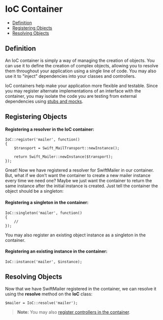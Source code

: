 # IoC Container

- [Definition](/guides/v3/ioc#definition)
- [Registering Objects](/guides/v3/ioc#register)
- [Resolving Objects](/guides/v3/ioc#resolve)

<a name="definition"></a>
## Definition

An IoC container is simply a way of managing the creation of objects. You can use it to define the creation of complex objects, allowing you to resolve them throughout your application using a single line of code. You may also use it to "inject" dependencies into your classes and controllers.

IoC containers help make your application more flexible and testable. Since you may register alternate implementations of an interface with the container, you may isolate the code you are testing from external dependencies using [stubs and mocks](http://martinfowler.com/articles/mocksArentStubs.html).

<a name="register"></a>
## Registering Objects

#### Registering a resolver in the IoC container:

	IoC::register('mailer', function()
	{
		$transport = Swift_MailTransport::newInstance();

		return Swift_Mailer::newInstance($transport);
	});


Great! Now we have registered a resolver for SwiftMailer in our container. But, what if we don't want the container to create a new mailer instance every time we need one? Maybe we just want the container to return the same instance after the initial instance is created. Just tell the container the object should be a singleton:

#### Registering a singleton in the container:

	IoC::singleton('mailer', function()
	{
		//
	});

You may also register an existing object instance as a singleton in the container.

#### Registering an existing instance in the container:

	IoC::instance('mailer', $instance);

<a name="resolve"></a>
## Resolving Objects

Now that we have SwiftMailer registered in the container, we can resolve it using the **resolve** method on the **IoC** class:

	$mailer = IoC::resolve('mailer');

> **Note:** You may also [register controllers in the container](/guides/v3/controllers#dependency-injection).